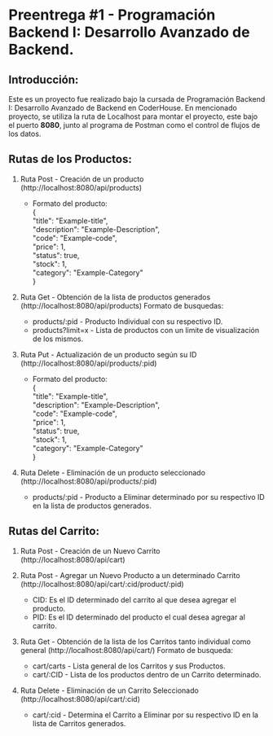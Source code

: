 # Preentrega #1 - Programación Backend I: Desarrollo Avanzado de Backend.

## Introducción:
Este es un proyecto fue realizado bajo la cursada de Programación Backend I: Desarrollo Avanzado de Backend en CoderHouse.
En mencionado proyecto, se utiliza la ruta de Localhost para montar el proyecto, este bajo el puerto **8080**, junto al programa de Postman como el control de flujos de los datos.
## **Rutas de los Productos**:

1. Ruta Post - Creación de un producto (http://localhost:8080/api/products)
   - Formato del producto:                                                                                                                                                        
    {                                                                                                                                                                               
    "title": "Example-title",                                                                                                                                                              
    "description": "Example-Description",                                                                                                                                           
    "code": "Example-code",                                                                                                                                                        
    "price": 1,                                                                                                                                                        
    "status": true,                                                                                                                                                        
    "stock": 1,                                                                                                                                                                 
    "category": "Example-Category"                                                                                                                                                         
  }

2. Ruta Get - Obtención de la lista de productos generados (http://localhost:8080/api/products)
   Formato de busquedas:
     - products/:pid - Producto Individual con su respectivo ID.
     - products?limit=x - Lista de productos con un limite de visualización de los mismos.
  
3. Ruta Put - Actualización de un producto según su ID (http://localhost:8080/api/products/:pid)
   - Formato del producto:                                                                                                                                                        
    {                                                                                                                                                                               
    "title": "Example-title",                                                                                                                                                              
    "description": "Example-Description",                                                                                                                                           
    "code": "Example-code",                                                                                                                                                        
    "price": 1,                                                                                                                                                        
    "status": true,                                                                                                                                                        
    "stock": 1,                                                                                                                                                                 
    "category": "Example-Category"                                                                                                                                                         
  }

4. Ruta Delete -  Eliminación de un producto seleccionado (http://localhost:8080/api/products/:pid)
   - products/:pid - Producto a Eliminar determinado por su respectivo ID en la lista de productos generados.

  
## **Rutas del Carrito**:

1. Ruta Post - Creación de un Nuevo Carrito (http://localhost:8080/api/cart)

2. Ruta Post - Agregar un Nuevo Producto a un determinado Carrito (http://localhost:8080/api/cart/:cid/product/:pid)
   - CID: Es el ID determinado del carrito al que desea agregar el producto.
   - PID: Es el ID determinado del producto el cual desea agregar al carrito.

3. Ruta Get - Obtención de la lista de los Carritos tanto individual como general (http://localhost:8080/api/cart/)
   Formato de busqueda:
   - cart/carts - Lista general de los Carritos y sus Productos.
   - cart/:CID - Lista de los productos dentro de un Carrito determinado.
  
4. Ruta Delete - Eliminación de un Carrito Seleccionado (http://localhost:8080/api/cart/:cid)
   - cart/:cid - Determina el Carrito a Eliminar por su respectivo ID en la lista de Carritos generados.
